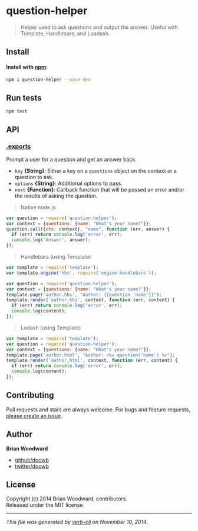 # question-helper 

> Helper used to ask questions and output the answer. Useful with Template, Handlebars, and Loadash.

## Install
#### Install with [npm](npmjs.org):

```bash
npm i question-helper --save-dev
```

## Run tests

```bash
npm test
```

## API
### [.exports](index.js#L59)

Prompt a user for a question and get an answer back.

* `key` **{String}**: Either a key on a `questions` object on the context or a question to ask.    
* `options` **{String}**: Additional options to pass.    
* `next` **{Function}**: Callback function that will be passed an error and/or the results of asking the question.    

> Native node.js

```js
var question = require('question-helper');
var context = {questions: {name: "What's your name?"}};
question.call({ctx: context}, "name", function (err, answer) {
  if (err) return console.log('error', err);
  console.log('Answer', answer);
});
```

> Handlebars (using Template)

```js
var template = require('template');
var template.engine('hbs', require('engine-handlebars'));

var question = require('question-helper');
var context = {questions: {name: "What's your name?"}};
template.page('author.hbs', "Author: {{question 'name'}}");
template.render('author.hbs', context, function (err, content) {
  if (err) return console.log('error', err);
  console.log(content);
});
```

> Lodash (using Template)

```js
var template = require('template');
var question = require('question-helper');
var context = {questions: {name: "What's your name?"}};
template.page('author.html', "Author: <%= question('name') %>");
template.render('author.html', context, function (err, content) {
  if (err) return console.log('error', err);
  console.log(content);
});
```

## Contributing
Pull requests and stars are always welcome. For bugs and feature requests, [please create an issue][issues].

## Author

**Brian Woodward**
 
+ [github/doowb](https://github.com/doowb)
+ [twitter/doowb](http://twitter.com/doowb) 

## License
Copyright (c) 2014 Brian Woodward, contributors.  
Released under the MIT license

***

_This file was generated by [verb-cli](https://github.com/assemble/verb-cli) on November 10, 2014._

[issues]: https://github.com/doowb/question-helper/issues